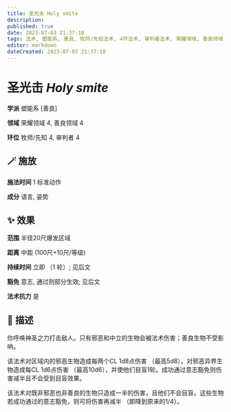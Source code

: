 ```yaml
---
title: 圣光击 Holy smite
description: 
published: true
date: 2023-07-03 21:37:18
tags: 法术, 塑能系, 善良, 牧师/先知法术, 4环法术, 审判者法术, 荣耀领域, 善良领域
editor: markdown
dateCreated: 2023-07-03 21:37:18
---
```


# **圣光击** *Holy smite*

**学派** 塑能系 \[善良\] 

**领域** 荣耀领域 4, 善良领域 4

**环位** 牧师/先知 4, 审判者 4

## 🪄 施放

**施法时间** 1 标准动作

**成分** 语言, 姿势

## ✨ 效果  

**范围** 半径20尺爆发区域

**距离** 中距 (100尺+10尺/等级)  

**持续时间** 立即 （1 轮）; 见后文 

**豁免** 意志, 通过则部分生效; 见后文

**法术抗力** 是

## 📖 描述

你呼唤神圣之力打击敌人。只有邪恶和中立的生物会被法术伤害；善良生物不受影响。

该法术对区域内的邪恶生物造成每两个CL 1d8点伤害 （最高5d8），对邪恶异界生物造成每CL 1d6点伤害 （最高10d6），并使他们目盲1轮。成功通过意志豁免则伤害减半且不会受到目盲效果。

该法术对既非邪恶也非善良的生物只造成一半的伤害，且他们不会目盲。这些生物若成功通过的意志豁免，则可将伤害再减半 （即降到原来的1/4）。
    